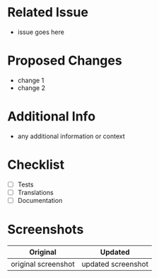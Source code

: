 # Related Issue

- issue goes here

# Proposed Changes

- change 1
- change 2

# Additional Info

- any additional information or context

# Checklist

- [ ] Tests
- [ ] Translations
- [ ] Documentation

# Screenshots

|      Original       |      Updated       |
| :-----------------: | :----------------: |
| original screenshot | updated screenshot |
